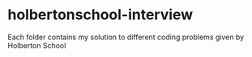 # holbertonschool-interview
Each folder contains my solution to different coding problems given by Holberton School
